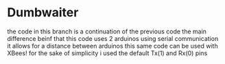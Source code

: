 # Dumbwaiter
the code in this branch is a continuation of the previous code
the main difference beinf that this code uses 2 arduinos
using serial communication it allows for a distance between arduinos
this same code can be used with XBees!
for the sake of simplicity i used the default Tx(1) and Rx(0) pins
